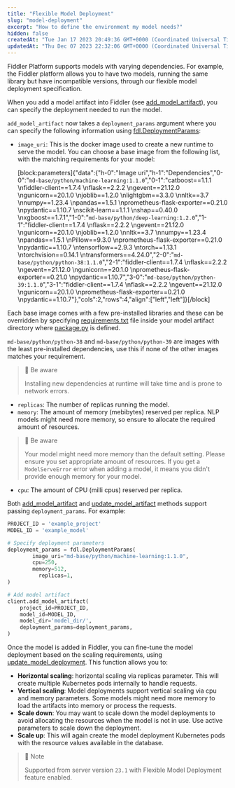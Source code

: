 ```yaml
---
title: "Flexible Model Deployment"
slug: "model-deployment"
excerpt: "How to define the environment my model needs?"
hidden: false
createdAt: "Tue Jan 17 2023 20:49:36 GMT+0000 (Coordinated Universal Time)"
updatedAt: "Thu Dec 07 2023 22:32:06 GMT+0000 (Coordinated Universal Time)"
---
```

Fiddler Platform supports models with varying dependencies. For example, the Fiddler platform allows you to have two models, running the same library but have incompatible versions, through our flexible model deployment specification.

When you add a model artifact into Fiddler (see [add_model_artifact](ref:clientadd_model_artifact)), you can specify the deployment needed to run the model. 

`add_model_artifact` now takes a `deployment_params` argument where you can specify the following information using [fdl.DeploymentParams](ref:fdldeploymentparams):

- `image_uri`: This is the docker image used to create a new runtime to serve the model. You can choose a base image from the following list, with the matching requirements for your model:

  [block:parameters]{"data":{"h-0":"Image uri","h-1":"Dependencies","0-0":"`md-base/python/machine-learning:1.1.0`","0-1":"catboost==1.1.1  \nfiddler-client==1.7.4  \nflask==2.2.2  \ngevent==21.12.0  \ngunicorn==20.1.0  \njoblib==1.2.0  \nlightgbm==3.3.0  \nnltk==3.7  \nnumpy==1.23.4  \npandas==1.5.1  \nprometheus-flask-exporter==0.21.0  \npydantic==1.10.7  \nscikit-learn==1.1.1  \nshap==0.40.0  \nxgboost==1.7.1","1-0":"`md-base/python/deep-learning:1.2.0`","1-1":"fiddler-client==1.7.4  \nflask==2.2.2  \ngevent==21.12.0  \ngunicorn==20.1.0  \njoblib==1.2.0  \nnltk==3.7  \nnumpy==1.23.4  \npandas==1.5.1  \nPillow==9.3.0  \nprometheus-flask-exporter==0.21.0  \npydantic==1.10.7  \ntensorflow==2.9.3  \ntorch==1.13.1  \ntorchvision==0.14.1  \ntransformers==4.24.0","2-0":"`md-base/python/python-38:1.1.0`","2-1":"fiddler-client==1.7.4  \nflask==2.2.2  \ngevent==21.12.0  \ngunicorn==20.1.0  \nprometheus-flask-exporter==0.21.0  \npydantic==1.10.7","3-0":"`md-base/python/python-39:1.1.0`","3-1":"fiddler-client==1.7.4  \nflask==2.2.2  \ngevent==21.12.0  \ngunicorn==20.1.0  \nprometheus-flask-exporter==0.21.0  \npydantic==1.10.7"},"cols":2,"rows":4,"align":["left","left"]}[/block]

Each base image comes with a few pre-installed libraries and these can be overridden by specifying [requirements.txt](doc:artifacts-and-surrogates#requirementstxt-file) file inside your model artifact directory where [package.py](doc:artifacts-and-surrogates#packagepy-wrapper-script) is defined.  

`md-base/python/python-38` and `md-base/python/python-39` are images with the least pre-installed dependencies, use this if none of the other images matches your requirement. 

> 🚧 Be aware
> 
> Installing new dependencies at runtime will take time and is prone to network errors.

- `replicas`: The number of replicas running the model.
- `memory`: The amount of memory (mebibytes) reserved per replica. NLP models might need more memory, so ensure to allocate the required amount of resources.

> 🚧 Be aware
> 
> Your model might need more memory than the default setting. Please ensure you set appropriate amount of resources. If you get a `ModelServeError` error when adding a model, it means you didn't provide enough memory for your model.

- `cpu`: The amount of CPU (milli cpus) reserved per replica.

Both [add_model_artifact](ref:clientadd_model_artifact) and [update_model_artifact](ref:clientupdate_model_artifact) methods support passing `deployment_params`. For example:

```python python
PROJECT_ID = 'example_project'
MODEL_ID = 'example_model'

# Specify deployment parameters
deployment_params = fdl.DeploymentParams(
        image_uri="md-base/python/machine-learning:1.1.0",
        cpu=250,
        memory=512,
  		  replicas=1,
)

# Add model artifact
client.add_model_artifact(  
    project_id=PROJECT_ID,
    model_id=MODEL_ID,
    model_dir='model_dir/',
  	deployment_params=deployment_params,
)
```

Once the model is added in Fiddler, you can fine-tune the model deployment based on the scaling requirements, using [update_model_deployment](ref:clientupdate_model_deployment). This function allows you to:

- **Horizontal scaling**: horizontal scaling via replicas parameter. This will create multiple Kubernetes pods internally to handle requests.
- **Vertical scaling**: Model deployments support vertical scaling via cpu and memory parameters. Some models might need more memory to load the artifacts into memory or process the requests.
- **Scale down**: You may want to scale down the model deployments to avoid allocating the resources when the model is not in use. Use active parameters to scale down the deployment.
- **Scale up**: This will again create the model deployment Kubernetes pods with the resource values available in the database.

> 📘 Note
> 
> Supported from server version `23.1` with Flexible Model Deployment feature enabled.
